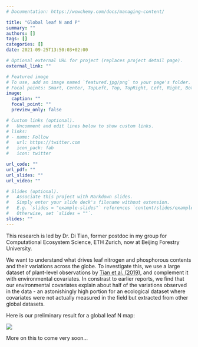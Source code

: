 ```yaml
---
# Documentation: https://wowchemy.com/docs/managing-content/

title: "Global leaf N and P"
summary: ""
authors: []
tags: []
categories: []
date: 2021-09-25T13:50:03+02:00

# Optional external URL for project (replaces project detail page).
external_link: ""

# Featured image
# To use, add an image named `featured.jpg/png` to your page's folder.
# Focal points: Smart, Center, TopLeft, Top, TopRight, Left, Right, BottomLeft, Bottom, BottomRight.
image:
  caption: ""
  focal_point: ""
  preview_only: false

# Custom links (optional).
#   Uncomment and edit lines below to show custom links.
# links:
# - name: Follow
#   url: https://twitter.com
#   icon_pack: fab
#   icon: twitter

url_code: ""
url_pdf: ""
url_slides: ""
url_video: ""

# Slides (optional).
#   Associate this project with Markdown slides.
#   Simply enter your slide deck's filename without extension.
#   E.g. `slides = "example-slides"` references `content/slides/example-slides.md`.
#   Otherwise, set `slides = ""`.
slides: ""
---
```


This research is led by Dr. Di Tian, former postdoc in my group for Computational Ecosystem Science, ETH Zurich, now at Beijing Forestry University.

We want to understand what drives leaf nitrogen and phosphorous contents and their variations across the globe. To investigate this, we use a large dataset of plant-level observations by [Tian et al. (2019)](https://esajournals.onlinelibrary.wiley.com/doi/full/10.1002/ecy.2812), and complement it with environmental covariates. In constrast to earlier reports, we find that our environmental covariates explain about half of the variations observed in the data - an astonishingly high portion for an ecological dataset where covariates were not actually measured in the field but extracted from other global datasets.

Here is our preliminary result for a global leaf N map:

![](/img/leafn.png)

More on this to come very soon... 